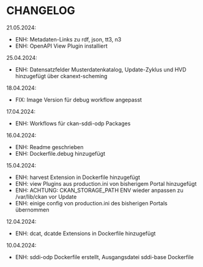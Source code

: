 CHANGELOG
=========

21.05.2024:

* ENH: Metadaten-Links zu rdf, json, tt3, n3
* ENH: OpenAPI View Plugin installiert

25.04.2024:

* ENH: Datensatzfelder Musterdatenkatalog, Update-Zyklus und HVD hinzugefügt über ckanext-scheming

18.04.2024:

* FIX: Image Version für debug workflow angepasst

17.04.2024:

* ENH: Workflows für ckan-sddi-odp Packages

16.04.2024:

* ENH: Readme geschrieben
* ENH: Dockerfile.debug hinzugefügt

15.04.2024:

* ENH: harvest Extension in Dockerfile hinzugefügt
* ENH: view Plugins aus production.ini von bisherigem Portal hinzugefügt
* ENH: ACHTUNG: CKAN_STORAGE_PATH ENV wieder anpassen zu /var/lib/ckan vor Update
* ENH: einige config von production.ini des bisherigen Portals übernommen

12.04.2024:

* ENH: dcat, dcatde Extensions in Dockerfile hinzugefügt

10.04.2024:

* ENH: sddi-odp Dockerfile erstellt, Ausgangsdatei sddi-base Dockerfile
